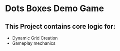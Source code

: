 # Dots Boxes Demo Game
## This Project contains core logic for:
  - Dynamic Grid Creation
  - Gameplay mechanics
